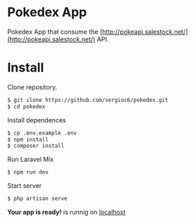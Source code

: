 # Pokedex App

Pokedex App that consume  the [http://pokeapi.salestock.net/](http://pokeapi.salestock.net/) API.

# Install

Clone repository.

```sh
$ git clone https://github.com/sergioc6/pokedex.git
$ cd pokedex
```
Install dependences

```sh
$ cp .env.example .env
$ npm install
$ composer install
```

Run Laravel Mix

```sh
$ npm run dev
```

Start server

```sh
$ php artisan serve
```

**Your app is ready!**  is runnig on [localhost](localhost:8000)
